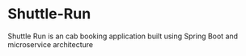 # Shuttle-Run
Shuttle Run is an cab booking application built using Spring Boot and microservice architecture
